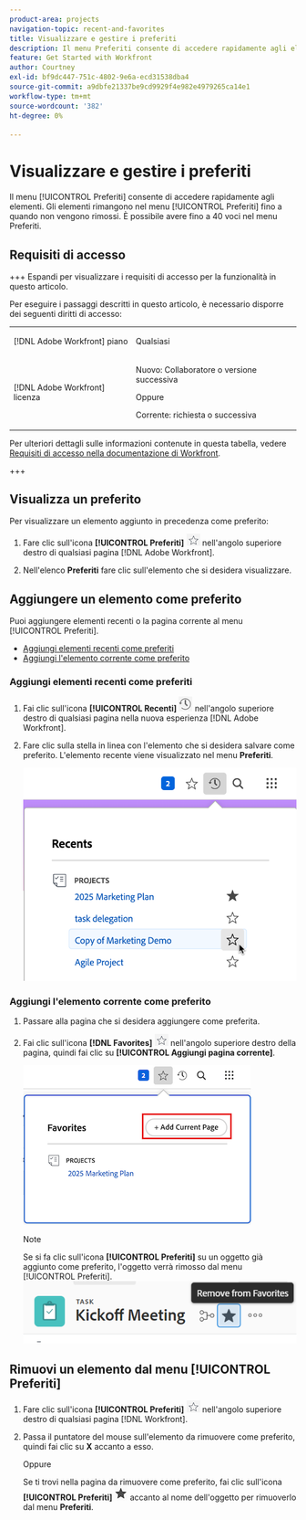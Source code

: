```yaml
---
product-area: projects
navigation-topic: recent-and-favorites
title: Visualizzare e gestire i preferiti
description: Il menu Preferiti consente di accedere rapidamente agli elementi. Gli elementi rimangono nel menu Preferiti fino a quando non vengono rimossi. È possibile avere fino a 40 voci nel menu Preferiti.
feature: Get Started with Workfront
author: Courtney
exl-id: bf9dc447-751c-4802-9e6a-ecd31538dba4
source-git-commit: a9dbfe21337be9cd9929f4e982e4979265ca14e1
workflow-type: tm+mt
source-wordcount: '382'
ht-degree: 0%

---
```


# Visualizzare e gestire i preferiti

<!-- Audited: 5/2025 -->

Il menu [!UICONTROL Preferiti] consente di accedere rapidamente agli elementi. Gli elementi rimangono nel menu [!UICONTROL Preferiti] fino a quando non vengono rimossi. È possibile avere fino a 40 voci nel menu Preferiti.

## Requisiti di accesso

+++ Espandi per visualizzare i requisiti di accesso per la funzionalità in questo articolo.

Per eseguire i passaggi descritti in questo articolo, è necessario disporre dei seguenti diritti di accesso:

<table style="table-layout:auto"> 
 <col> 
 </col> 
 <col> 
 </col> 
 <tbody> 
  <tr> 
   <td role="rowheader">[!DNL Adobe Workfront] piano</td> 
   <td> <p>Qualsiasi</p> </td> 
  </tr> 
  <tr> 
   <td role="rowheader">[!DNL Adobe Workfront] licenza</td> 
   <td> <p>
      <p>Nuovo: Collaboratore o versione successiva<p>
      <p>Oppure</p>
      <p>Corrente: richiesta o successiva</p> </td> 
  </tr> 
 </tbody> 
</table>

Per ulteriori dettagli sulle informazioni contenute in questa tabella, vedere [Requisiti di accesso nella documentazione di Workfront](/help/quicksilver/administration-and-setup/add-users/access-levels-and-object-permissions/access-level-requirements-in-documentation.md).

+++

## Visualizza un preferito

Per visualizzare un elemento aggiunto in precedenza come preferito:

1. Fare clic sull&#39;icona **[!UICONTROL Preferiti]** ![Preferiti](assets/favorites-icon.png) nell&#39;angolo superiore destro di qualsiasi pagina [!DNL Adobe Workfront].

1. Nell&#39;elenco **Preferiti** fare clic sull&#39;elemento che si desidera visualizzare.

## Aggiungere un elemento come preferito

Puoi aggiungere elementi recenti o la pagina corrente al menu [!UICONTROL Preferiti].

* [Aggiungi elementi recenti come preferiti](#add-recent-items-as-a-favorite)
* [Aggiungi l&#39;elemento corrente come preferito](#add-the-current-item-as-a-favorite)

### Aggiungi elementi recenti come preferiti

1. Fai clic sull&#39;icona **[!UICONTROL Recenti]** ![Recenti](assets/recents-icon-40x43.png) nell&#39;angolo superiore destro di qualsiasi pagina nella nuova esperienza [!DNL Adobe Workfront].
1. Fare clic sulla stella in linea con l&#39;elemento che si desidera salvare come preferito. L&#39;elemento recente viene visualizzato nel menu **Preferiti**.

   ![Preferito un elemento recente](assets/recents-section.png)

### Aggiungi l&#39;elemento corrente come preferito

1. Passare alla pagina che si desidera aggiungere come preferita.
1. Fai clic sull&#39;icona **[!DNL Favorites]** ![Preferiti](assets/favorites-icon.png) nell&#39;angolo superiore destro della pagina, quindi fai clic su **[!UICONTROL Aggiungi pagina corrente]**.

   ![Aggiungi la pagina corrente ai preferiti](assets/add-current-page.png)

   >[!NOTE]
   >
   >Se si fa clic sull&#39;icona **[!UICONTROL Preferiti]** su un oggetto già aggiunto come preferito, l&#39;oggetto verrà rimosso dal menu [!UICONTROL Preferiti].\
   >![Rimuovi dai preferiti](assets/nwe-remove-from-favorites-350x52.png)

## Rimuovi un elemento dal menu [!UICONTROL Preferiti]

1. Fare clic sull&#39;icona **[!UICONTROL Preferiti]** ![Preferiti](assets/favorites-icon.png) nell&#39;angolo superiore destro di qualsiasi pagina [!DNL Workfront].

1. Passa il puntatore del mouse sull&#39;elemento da rimuovere come preferito, quindi fai clic su **X** accanto a esso.

   Oppure

   Se ti trovi nella pagina da rimuovere come preferito, fai clic sull&#39;icona **[!UICONTROL Preferiti]** ![Preferiti](assets/remove-favorite-icon.png) accanto al nome dell&#39;oggetto per rimuoverlo dal menu **Preferiti**.
